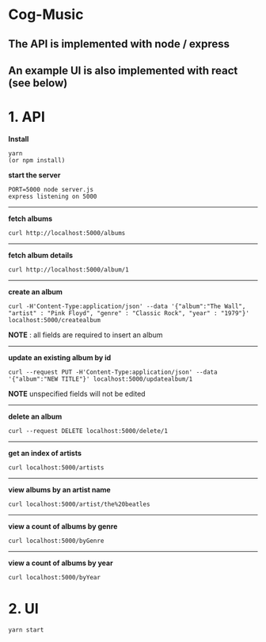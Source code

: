 # Cog-Music

## The API is implemented with node / express
## An example UI is also implemented with react (see below)

# 1. API
**Install**
```
yarn
(or npm install)
```

**start the server**
```
PORT=5000 node server.js
express listening on 5000
```
---

**fetch albums**
```
curl http://localhost:5000/albums
```
---

**fetch album details**
```
curl http://localhost:5000/album/1
```
---

**create an album**
```
curl -H'Content-Type:application/json' --data '{"album":"The Wall", "artist" : "Pink Floyd", "genre" : "Classic Rock", "year" : "1979"}' localhost:5000/createalbum
```
**NOTE** : all fields are required to insert an album

---
**update an existing album by id**
```
curl --request PUT -H'Content-Type:application/json' --data '{"album":"NEW TITLE"}' localhost:5000/updatealbum/1
```
**NOTE** unspecified fields will not be edited

---

**delete an album**
```
curl --request DELETE localhost:5000/delete/1
```
---
**get an index of artists**
```
curl localhost:5000/artists
```
---
**view albums by an artist name**
```
curl localhost:5000/artist/the%20beatles
```
---

**view a count of albums by genre**
```
curl localhost:5000/byGenre
```
---
**view a count of albums by year**
```
curl localhost:5000/byYear
```

# 2. UI
```
yarn start
```